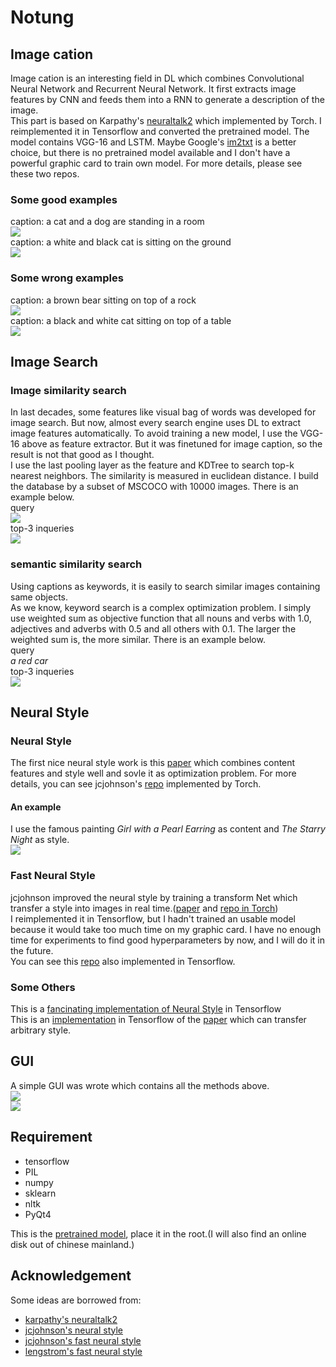 # Notung
## Image cation
Image cation is an interesting field in DL which combines Convolutional Neural Network and Recurrent Neural Network. It first extracts image features by CNN and feeds them into a RNN to generate a description of the image.  
This part is based on Karpathy's [neuraltalk2](https://github.com/karpathy/neuraltalk2) which implemented by Torch. I reimplemented it in Tensorflow and converted the pretrained model. The model contains VGG-16 and LSTM. Maybe Google's [im2txt](https://github.com/tensorflow/models/tree/master/im2txt) is a better choice, but there is no pretrained model available and I don't have a powerful graphic card to train own model. For more details, please see these two repos.
### Some good examples
caption: a cat and a dog are standing in a room  
![](./imgs/dog.jpg)  
caption: a white and black cat is sitting on the ground  
![](./imgs/cat.jpg)  
### Some wrong examples
caption: a brown bear sitting on top of a rock  
![](./imgs/dog_wrong.jpg)  
caption: a black and white cat sitting on top of a table  
![](./imgs/cat_wrong.jpg)  
## Image Search
### Image similarity search
In last decades, some features like visual bag of words was developed for image search. But now, almost every search engine uses DL to extract image features automatically. To avoid training a new model, I use the VGG-16 above as feature extractor. But it was finetuned for image caption, so the result is not that good as I thought.   
I use the last pooling layer as the feature and KDTree to search top-k nearest neighbors. The similarity is measured in euclidean distance. I build the database by a subset of MSCOCO with 10000 images. There is an example below.  
query  
![](./imgs/query.jpg)  
top-3 inqueries  
![](./imgs/inquery.jpg) 
### semantic similarity search
Using captions as keywords, it is easily to search similar images containing same objects.  
As we know, keyword search is a complex optimization problem. I simply use weighted sum as objective function that all nouns and verbs with 1.0, adjectives and adverbs with 0.5 and all others with 0.1. The larger the weighted sum is, the more similar. There is an example below.  
query  
*a red car*  
top-3 inqueries  
![](./imgs/sem_inquery.jpg)  
## Neural Style
### Neural Style
The first nice neural style work is this [paper](https://arxiv.org/abs/1508.06576) which combines content features and style well and sovle it as optimization problem. For more details, you can see jcjohnson's [repo](https://github.com/jcjohnson/neural-style) implemented by Torch.
#### An example
I use the famous painting *Girl with a Pearl Earring* as content and *The Starry Night* as style.  
![](./imgs/style.jpg)
### Fast Neural Style
jcjohnson improved the neural style by training a transform Net which transfer a style into images in real time.([paper](https://arxiv.org/abs/1603.08155) and [repo in Torch](https://github.com/jcjohnson/fast-neural-style))  
I reimplemented it in Tensorflow, but I hadn't trained an usable model because it would take too much time on my graphic card. I have no enough time for experiments to find good hyperparameters by now, and I will do it in the future.  
You can see this [repo](https://github.com/lengstrom/fast-style-transfer) also implemented in Tensorflow.  
### Some Others
This is a [fancinating implementation of Neural Style](https://github.com/cysmith/neural-style-tf) in Tensorflow  
This is an [implementation](https://github.com/rtqichen/style-swap) in Tensorflow of the [paper](https://arxiv.org/abs/1612.04337) which can transfer arbitrary style.
## GUI
A simple GUI was wrote which contains all the methods above.  
![](./imgs/gui1.png)  
![](./imgs/gui2.png)  
## Requirement
* tensorflow
* PIL
* numpy
* sklearn
* nltk
* PyQt4  

This is the [pretrained model](https://pan.baidu.com/s/1o8vx0DW), place it in the root.(I will also find an online disk out of chinese mainland.)

## Acknowledgement
Some ideas are borrowed from:
* [karpathy's neuraltalk2](https://github.com/karpathy/neuraltalk2)
* [jcjohnson's neural style](https://github.com/jcjohnson/neural-style)
* [jcjohnson's fast neural style](https://github.com/jcjohnson/fast-neural-style)
* [lengstrom's fast neural style](https://github.com/lengstrom/fast-style-transfer)
